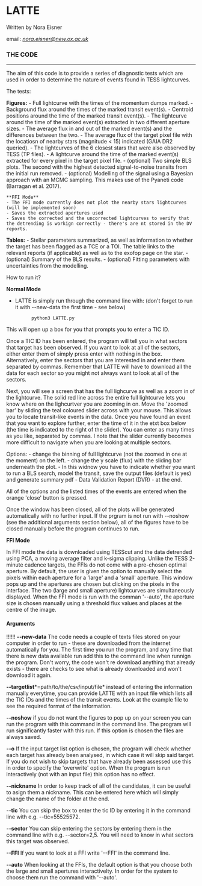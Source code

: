 # LATTE

Written by Nora Eisner

email: *nora.eisner@new.ox.ac.uk*

### THE CODE

--------

The aim of this code is to provide a series of diagnostic tests which are used in order to determine the nature of events found in TESS lightcurves. 

The tests:



**Figures:**
	- Full lightcurve with the times of the momentum dumps marked. 
	- Background flux around the times of the marked transit event(s).
	- Centroid positions around the time of the marked transit event(s).
	- The lightcurve around the time of the marked event(s) extracted in two different aperture sizes. 
	- The average flux in and out of the marked event(s) and the differences between the two.
	- The average flux of the target pixel file with the locatiosn of nearby stars (magnitude < 15) indicated (GAIA DR2 queried).
	- The lightcurves of the 6 closest stars that were also observed by TESS (TP files).
	- A lightcurve around the time of the marked event(s) extracted for every pixel in the target pixel file.
	- (optional) Two simple BLS plots. The second with the highest detected signal-to-noise transits from the initial run removed.
	- (optional) Modelling of the signal using a Bayesian approach with an MCMC sampling. This makes use of the Pyaneti code (Barragan et al. 2017). 

	**FFI Mode**
	- The FFI mode currently does not plot the nearby stars lightcurves (will be implemented soon)
	- Saves the extracted apertures used
	- Saves the corrected and the uncorrected lightcurves to verify that the detrending is workign correctly - there's are nt stored in the DV reports. 


**Tables:**
	- Stellar parameters summarized, as well as information to whether the target has been flagged as a TCE or a TOI. The table links to the relevant reports (if applicable) as well as to the exofop page on the star.
	- (optional) Summary of the BLS results. 
	- (optional) Fitting parameters with uncertainties from the modelling. 


How to run it? 


**Normal Mode**
- LATTE is simply run through the command line with: (don't forget to run it with --new-data the first time - see below)

			python3 LATTE.py         

This will open up a box for you that prompts you to enter a TIC ID. 

Once a TIC ID has been entered, the program will tell you in what sectors that target has been observed. If you want to look at all of the sectors, either enter them of simply press enter with nothing in the box. Alternatively, enter the sectors that you are interested in and enter them separated by commas. Remember that LATTE will have to download all the data for each sector so you might not always want to look at all of the sectors. 

Next, you will see a screen that has the full lighcurve as well as a zoom in of the lightcurve. The solid red line across the entire full lightcurve lets you know where on the lighcurtver you are zooming in on. Move the 'zoomed bar' by sliding the teal coloured slider across with your mouse. This allows you to locate transit-like events in the data. Once you have found an event that you want to explore further, enter the time of it in the etxt box below (the time is indicated to the right of the slider). You can enter as many times as you like, separated by commas. I note that the slider currently becomes more difficult to navigate when you are looking at multiple sectors. 

Options:
    - change the binning of full lightcurve (not the zoomed in one at the moment) on the left.
    - change the y scale (flux) with the sliding bar underneath the plot.
    - In this widnow you have to indicate whether you want to run a BLS search, model the transit, save the output files (default is yes) and generate summary pdf - Data Validation Report (DVR) - at the end. 

All of the options and the listed times of the events are entered when the orange 'close' button is pressed.

Once the window has been closed, all of the plots will be generated automatically with no further input. If the prgram is not run with --noshow (see the additional arguments section below), all of the figures have to be closed manually before the program continues to run. 


**FFI Mode**

In FFI mode the data is downloaded using TESScut and the data detrended using PCA, a moving average filter and k-sigma clipping. 
Unlike the TESS 2-minute cadence targets, the FFIs do not come with a pre-chosen optimal aperture. By default, the user is given the option to manually select the pixels within each aperture for a 'large' and a 'small' aperture. This window pops up and the apertures are chosen but clicking on the pixels in the interface. The two (large and small aperture) lightcurves are simultaneously displayed. When the FFI mode is run with the comman '--auto', the aperture size is chosen manually using a threshold flux values and places at the centre of the image. 


#### Arguments

!!!!!!  **--new-data**     The code needs a couple of texts files stored on your computer in order to run - these are downloaded from the internet automatically for you. The first time you run the program, and any time that there is new data available run add this to the command line when runnign the program. Don't worry, the code won't re download anything that already exists - there are checks to see what is already downloaded and won't download it again.

**--targetlist***=path/to/the/csv/input/file* instead of entering the information manually everytime, you can provide LATTE with an input file which lists all the TIC IDs and the times of the transit events. Look at the example file to see the required format of the information.

**--noshow** if you do not want the figures to pop up on your screen you can run the program with this command in the command line. The program will run significantly faster with this run. If this option is chosen the files are always saved. 

**--o** If the input target list option is chosen, the program will check whether each target has already been analysed, in which case it will skip said target. If you do not wish to skip targets that have already been assessed use this in order to specify the 'overwrite' option. When the program is run interactively (not with an input file) this option has no effect.

**--nickname** In order to keep track of all of the candidates, it can be useful to asign them a nickname. This can be entered here which will simply change the name of the folder at the end. 


**--tic** You can skip the box to enter the tic ID by entering it in the command line with e.g. --tic=55525572. 

**--sector** You can skip entering the sectors by entering them in the command line with e.g. --sector=2,5. You will need to know in what sectors this target was observed.

**--FFI** If you want to look at a FFI write '--FFI' in the command line. 

**--auto** When looking at the FFIs, the default option is that you choose both the large and small apertures interactivelty. In order for the system to choose them run the command with '--auto'. 


